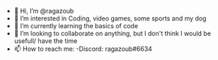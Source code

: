 - 👋 Hi, I’m @ragazoub
- 👀 I’m interested in Coding, video games, some sports and my dog
- 🌱 I’m currently learning the basics of code
- 💞️ I’m looking to collaborate on anything, but I don't think I would be usefull/ have the time
- 📫 How to reach me: -Discord: ragazoub#6634

<!---
ragazoub/ragazoub is a ✨ special ✨ repository because its `README.md` (this file) appears on your GitHub profile.
You can click the Preview link to take a look at your changes.
--->

